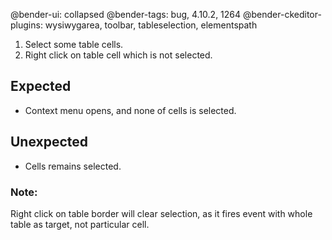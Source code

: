 @bender-ui: collapsed
@bender-tags: bug, 4.10.2, 1264
@bender-ckeditor-plugins: wysiwygarea, toolbar, tableselection, elementspath

1. Select some table cells.
1. Right click on table cell which is not selected.

## Expected

- Context menu opens, and none of cells is selected.

## Unexpected

- Cells remains selected.

### Note:
Right click on table border will clear selection, as it fires event with whole table as target, not particular cell.
